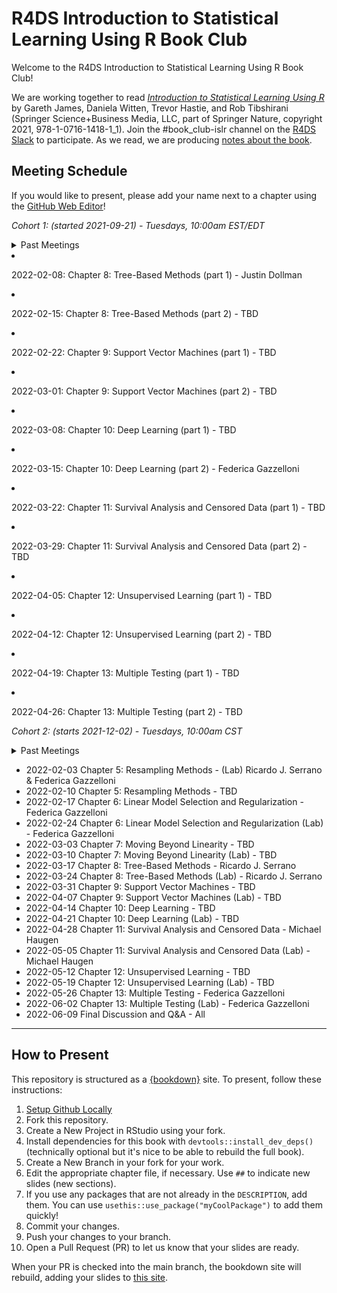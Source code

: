 # R4DS Introduction to Statistical Learning Using R Book Club

Welcome to the R4DS Introduction to Statistical Learning Using R Book Club!

We are working together to read [_Introduction to Statistical Learning Using R_](https://www.statlearning.com) by Gareth James, Daniela Witten, Trevor Hastie, and Rob Tibshirani (Springer Science+Business Media, LLC, part of Springer Nature, copyright 2021, 978-1-0716-1418-1_1).
Join the #book_club-islr channel on the [R4DS Slack](https://r4ds.io/join) to participate.
As we read, we are producing [notes about the book](https://r4ds.github.io/bookclub-islr/).

## Meeting Schedule

If you would like to present, please add your name next to a chapter using the [GitHub Web Editor](https://youtu.be/d41oc2OMAuI)!

*Cohort 1: (started 2021-09-21) - Tuesdays, 10:00am EST/EDT*

<details>
  <summary> Past Meetings </summary>

- 2021-09-21: Chapter 1: Introduction - Jon Harmon
- 2021-09-28: Chapter 2: Statistical Learning (part 1) - Ray Balise
- 2021-10-05: Chapter 2: Statistical Learning (part 2) - Ray Balise and Jon Harmon
- 2021-10-12: Chapter 3: Linear Regression (part 1) - Jon Harmon
- 2021-10-19: Chapter 3: Linear Regression (part 2) - August
- 2021-10-26: Chapter 3: Linear Regression (lab) - Jon Harmon
- 2021-11-02: NO MEETING (Fallback Break)
- 2021-11-09: Chapter 4: Classification (part 1) - Mei Ling
- 2021-11-16: Chapter 4: Classification (lab) - Ray Balise
- 2021-11-23: Chapter 4: Classification (part 2) - Kim Martin
- 2021-11-30: Chapter 5: Resampling Methods (part 1) - Laura Rose
- 2021-12-07: Chapter 5: Resampling Methods (part 2) - Justin Dollman
- 2021-12-14: Chapter 6: Linear Model Selection and Regularization (part 1) - Justin Dollman
- 2021-12-28 & 2022-01-04: NO MEETINGS (Winter Break)
- 2022-01-11: Chapter 6: Linear Model Selection and Regularization (part 2) - Justin Dollman
- 2022-01-18: Chapter 6: Linear Model Selection and Regularization (Lab) - Federica Gazzelloni
- 2022-01-25: Chapter 7: Moving Beyond Linearity (part 1) - Justin Dollman
- 2022-02-01: Chapter 7: Moving Beyond Linearity (part 2) - Justin Dollman
  
  </details>
  
- 2022-02-08: Chapter 8: Tree-Based Methods (part 1) - Justin Dollman
- 2022-02-15: Chapter 8: Tree-Based Methods (part 2) - TBD
- 2022-02-22: Chapter 9: Support Vector Machines (part 1) - TBD
- 2022-03-01: Chapter 9: Support Vector Machines (part 2) - TBD
- 2022-03-08: Chapter 10: Deep Learning (part 1) - TBD
- 2022-03-15: Chapter 10: Deep Learning (part 2) - Federica Gazzelloni
- 2022-03-22: Chapter 11: Survival Analysis and Censored Data (part 1) - TBD
- 2022-03-29: Chapter 11: Survival Analysis and Censored Data (part 2) - TBD
- 2022-04-05: Chapter 12: Unsupervised Learning (part 1) - TBD
- 2022-04-12: Chapter 12: Unsupervised Learning (part 2) - TBD
- 2022-04-19: Chapter 13: Multiple Testing (part 1) - TBD
- 2022-04-26: Chapter 13: Multiple Testing (part 2) - TBD

*Cohort 2: (starts 2021-12-02) - Tuesdays, 10:00am CST*

<details>
  <summary> Past Meetings </summary>

- 2021-12-02	Chapter 1: Introduction	- Federica Gazzelloni
- 2021-12-09	Chapter 2: Statistical Learning	- Jim Gruman
- 2021-12-16	Chapter 2: Statistical Learning	(Lab) - Jim Gruman
- 2021-12-23	NO MEETING	
- 2021-12-30	NO MEETING	
- 2022-01-06	Chapter 3: Linear Regression - Ricardo J. Serrano
- 2022-01-13	Chapter 3: Linear Regression (Lab) - Ricardo J. Serrano
- 2022-01-20	Chapter 4: Classification	- Michael Haugen
- 2022-01-27	Chapter 4: Classification	(Lab) - Michael Haugen
  
</details>
  
- 2022-02-03	Chapter 5: Resampling Methods	- (Lab) Ricardo J. Serrano & Federica Gazzelloni
- 2022-02-10	Chapter 5: Resampling Methods	- TBD
- 2022-02-17	Chapter 6: Linear Model Selection and Regularization - Federica Gazzelloni
- 2022-02-24	Chapter 6: Linear Model Selection and Regularization (Lab) - Federica Gazzelloni
- 2022-03-03	Chapter 7: Moving Beyond Linearity - TBD
- 2022-03-10	Chapter 7: Moving Beyond Linearity (Lab) - TBD	
- 2022-03-17	Chapter 8: Tree-Based Methods	- Ricardo J. Serrano
- 2022-03-24	Chapter 8: Tree-Based Methods	(Lab) - Ricardo J. Serrano
- 2022-03-31	Chapter 9: Support Vector Machines - TBD
- 2022-04-07	Chapter 9: Support Vector Machines (Lab) - TBD
- 2022-04-14	Chapter 10: Deep Learning	- TBD
- 2022-04-21	Chapter 10: Deep Learning	(Lab) - TBD
- 2022-04-28	Chapter 11: Survival Analysis and Censored Data -	Michael Haugen
- 2022-05-05	Chapter 11: Survival Analysis and Censored Data	(Lab) - Michael Haugen
- 2022-05-12	Chapter 12: Unsupervised Learning	- TBD	
- 2022-05-19	Chapter 12: Unsupervised Learning	(Lab) - TBD	
- 2022-05-26	Chapter 13: Multiple Testing - Federica Gazzelloni	
- 2022-06-02	Chapter 13: Multiple Testing (Lab) - Federica Gazzelloni	
- 2022-06-09  Final Discussion and Q&A - All  

<hr>


## How to Present

This repository is structured as a [{bookdown}](https://CRAN.R-project.org/package=bookdown) site.
To present, follow these instructions:

1. [Setup Github Locally](https://www.youtube.com/watch?v=hNUNPkoledI)
2. Fork this repository.
3. Create a New Project in RStudio using your fork.
4. Install dependencies for this book with `devtools::install_dev_deps()` (technically optional but it's nice to be able to rebuild the full book).
5. Create a New Branch in your fork for your work.
6. Edit the appropriate chapter file, if necessary. Use `##` to indicate new slides (new sections).
7. If you use any packages that are not already in the `DESCRIPTION`, add them. You can use `usethis::use_package("myCoolPackage")` to add them quickly!
8. Commit your changes.
9. Push your changes to your branch.
10. Open a Pull Request (PR) to let us know that your slides are ready.

When your PR is checked into the main branch, the bookdown site will rebuild, adding your slides to [this site](https://r4ds.github.io/bookclub-islr/).
